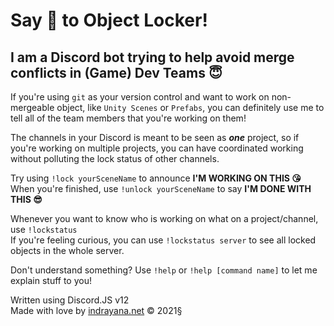 # Say :wave: to Object Locker!

## I am a Discord bot trying to help avoid merge conflicts in (Game) Dev Teams :innocent:

If you're using `git` as your version control and want to work on non-mergeable object, like `Unity Scenes` or `Prefabs`, you can definitely use me to tell all of the team members that you're working on them!

The channels in your Discord is meant to be seen as ***one*** project, so if you're working on multiple projects, you can have coordinated working without polluting the lock status of other channels.

Try using `!lock yourSceneName` to announce **I'M WORKING ON THIS :kissing_heart:**  
When you're finished, use `!unlock yourSceneName` to say **I'M DONE WITH THIS :sunglasses:**

Whenever you want to know who is working on what on a project/channel, use `!lockstatus`  
If you're feeling curious, you can use `!lockstatus server` to see all locked objects in the whole server.

Don't understand something? Use `!help` or `!help [command name]` to let me explain stuff to you!

Written using Discord.JS v12  
Made with love by [indrayana.net](https://github.com/made-indrayana) © 2021§
